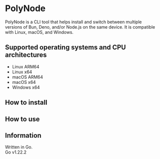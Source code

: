 # PolyNode

PolyNode is a CLI tool that helps install and switch between multiple versions of Bun, Deno, and/or Node.js on the same device. It is compatible with Linux, macOS, and Windows.

## Supported operating systems and CPU architectures

- Linux ARM64
- Linux x64
- macOS ARM64
- macOS x64
- Windows x64

## How to install

## How to use

## Information

Written in Go. <br>
Go v1.22.2
